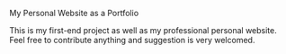 My Personal Website as a Portfolio

This is my first-end project as well as my professional personal website. 
Feel free to contribute anything and suggestion is very welcomed.
